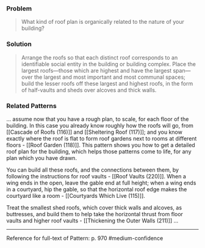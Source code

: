 ### Problem
>What kind of roof plan is organically related to the nature of your building?

### Solution
>Arrange the roofs so that each distinct roof corresponds to an identifiable social entity in the building or building complex. Place the largest roofs—those which are highest and have the largest span—over the largest and most important and most communal spaces; build the lesser roofs off these largest and highest roofs, in the form of half-vaults and sheds over alcoves and thick walls.

### Related Patterns
... assume now that you have a rough plan, to scale, for each floor of the building. In this case you already know roughly how the roofs will go, from [[Cascade of Roofs (116)]] and [[Sheltering Roof (117)]]; and you know exactly where the roof is flat to form roof gardens next to rooms at different floors - [[Roof Garden (118)]]. This pattern shows you how to get a detailed roof plan for the building, which helps those patterns come to life, for any plan which you have drawn.

You can build all these roofs, and the connections between them, by following the instructions for roof vaults - [[Roof Vaults (220)]]. When a wing ends in the open, leave the gable end at full height; when a wing ends in a courtyard, hip the gable, so that the horizontal roof edge makes the courtyard like a room - [[Courtyards Which Live (115)]].

Treat the smallest shed roofs, which cover thick walls and alcoves, as buttresses, and build them to help take the horizontal thrust from floor vaults and higher roof vaults - [[Thickening the Outer Walls (211)]] ...

---
Reference for full-text of Pattern: p. 970 #medium-confidence 